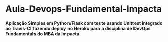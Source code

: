 # Aula-Devops-Fundamental-Impacta

#### Aplicação Simples em  Python/Flask com teste usando Unittest integrado ao Travis-CI fazendo deploy no Heroku para a disciplina de DevOps Fundamentals do MBA da Impacta.